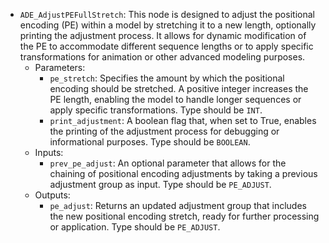 - `ADE_AdjustPEFullStretch`: This node is designed to adjust the positional encoding (PE) within a model by stretching it to a new length, optionally printing the adjustment process. It allows for dynamic modification of the PE to accommodate different sequence lengths or to apply specific transformations for animation or other advanced modeling purposes.
    - Parameters:
        - `pe_stretch`: Specifies the amount by which the positional encoding should be stretched. A positive integer increases the PE length, enabling the model to handle longer sequences or apply specific transformations. Type should be `INT`.
        - `print_adjustment`: A boolean flag that, when set to True, enables the printing of the adjustment process for debugging or informational purposes. Type should be `BOOLEAN`.
    - Inputs:
        - `prev_pe_adjust`: An optional parameter that allows for the chaining of positional encoding adjustments by taking a previous adjustment group as input. Type should be `PE_ADJUST`.
    - Outputs:
        - `pe_adjust`: Returns an updated adjustment group that includes the new positional encoding stretch, ready for further processing or application. Type should be `PE_ADJUST`.
